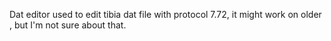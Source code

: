 Dat editor used to edit tibia dat file with protocol 7.72, it might work on older , but I'm not sure about that.